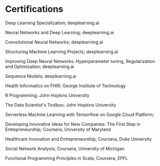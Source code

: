 # Certifications

Deep Learning Specialization;
    deeplearning.ai

Neural Networks and Deep Learning;
    deeplearning.ai

Convolutional Neural Networks;
    deeplearning.ai

Structuring Machine Learning Projects;
    deeplearning.ai

Improving Deep Neural Networks:  Hyperparameter tuning, Regularization and Optimization;
    deeplearning.ai

Sequence Models;
    deeplearning.ai

Health Informatics on FHIR;
    George Institute of Technology

R Programming;
    John Hopkins University

The Data Scientist's Toolbox;
    John Hopkins University

Serverless Machine Learning with Tensorflow on Google Cloud Platform;

Developing Innovative Ideas for New Companies: The First Step in Entrepreneurship;
    Coursera, University of Maryland

Healthcare Innovation and Entrepreneurship;
    Coursera, Duke University

Social Network Analysis;
    Coursera, University of Michigan

Functional Programming Principles in Scala;
    Coursera, EPFL